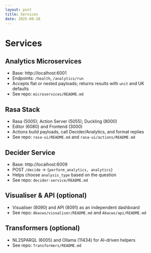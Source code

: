 ```yaml
---
layout: post
title: Services
date: 2025-09-28
---
```


# Services

## Analytics Microservices

- Base: http://localhost:6001
- Endpoints: `/health`, `/analytics/run`
- Accepts flat or nested payloads; returns results with `unit` and UK defaults
- See repo: `microservices/README.md`

## Rasa Stack

- Rasa (5005); Action Server (5055); Duckling (8000)
- Editor (6080) and Frontend (3000)
- Actions build payloads, call Decider/Analytics, and format replies
- See repo: `rasa-ui/README.md` and `rasa-ui/actions/README.md`

## Decider Service

- Base: http://localhost:6009
- POST `/decide` → `{perform_analytics, analytics}`
- Helps choose `analysis_type` based on the question
- See repo: `decider-service/README.md`

## Visualiser & API (optional)

- Visualiser (8090) and API (8091) as an independent dashboard
- See repo: `Abacws/visualiser/README.md` and `Abacws/api/README.md`

## Transformers (optional)

- NL2SPARQL (6005) and Ollama (11434) for AI-driven helpers
- See repo: `Transformers/README.md`
